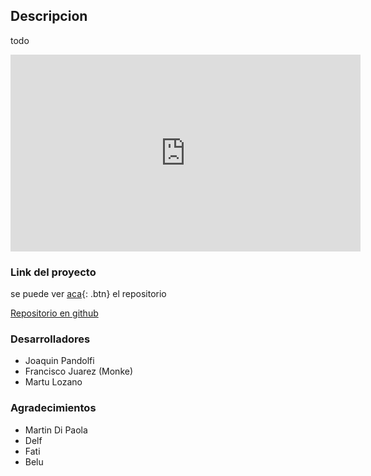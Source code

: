 ## Descripcion

todo
<iframe width="560" height="315" src="https://www.youtube.com/embed/gN5hj3vXMX8?si=1HT1X_J2LpwKljns" title="YouTube video player" frameborder="0" allow="accelerometer; clipboard-write; encrypted-media; gyroscope; picture-in-picture; web-share" allowfullscreen></iframe>

### Link del proyecto 

se puede ver [aca](https://github.com/franjuarez/Taller-Worms){: .btn} el repositorio


<p><a href="https://github.com/franjuarez/Taller-Worms">Repositorio en github</a></p>





### Desarrolladores
- Joaquin Pandolfi
- Francisco Juarez (Monke)
- Martu Lozano


### Agradecimientos
- Martin Di Paola
- Delf
- Fati
- Belu




